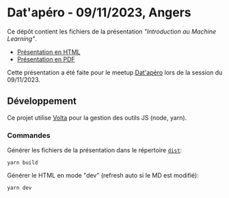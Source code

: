 # Dat'apéro - 09/11/2023, Angers

Ce dépôt contient les fichiers de la présentation _"Introduction au Machine Learning"_.

- [Présentation en HTML](./dist/presentation.html)
- [Présentation en PDF](./dist/presentation.pdf)

Cette présentation a été faite pour le meetup [Dat'apéro](https://www.meetup.com/datapero-angers/) lors de la session du 09/11/2023.

## Développement

Ce projet utilise [Volta](https://volta.sh/) pour la gestion des outils JS (node, yarn).

### Commandes

Générer les fichiers de la présentation dans le répertoire [`dist`](./dist/):

```
yarn build
```

Générer le HTML en mode "dev" (refresh auto si le MD est modifié):

```
yarn dev
```

